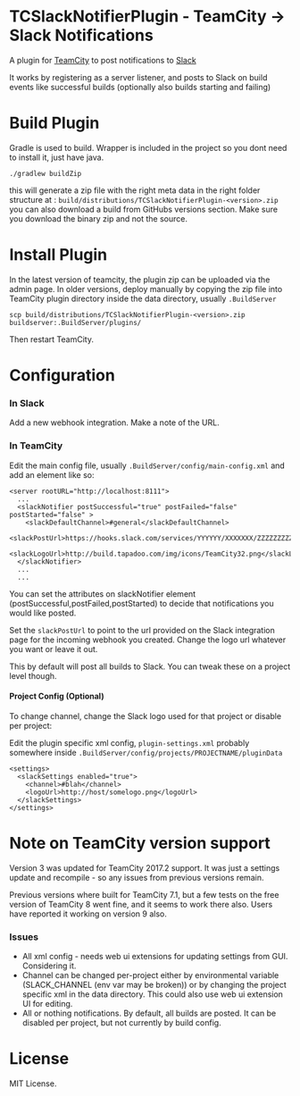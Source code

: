 # TCSlackNotifierPlugin - TeamCity -> Slack Notifications

A plugin for [TeamCity](http://www.jetbrains.com/teamcity/) to post notifications to [Slack](https://slack.com/)

It works by registering as a server listener, and posts to Slack on build events like successful builds (optionally also builds starting and failing)

# Build Plugin

Gradle is used to build. Wrapper is included in the project so you dont need to install it, just have java.

    ./gradlew buildZip

this will generate a zip file with the right meta data in the right folder structure at : `build/distributions/TCSlackNotifierPlugin-<version>.zip` you can also download a build from GitHubs versions section. Make sure you download the binary zip and not the source.

# Install Plugin

In the latest version of teamcity, the plugin zip can be uploaded via the admin page. In older versions, deploy manually by copying the zip file into TeamCity plugin directory inside the data directory, usually `.BuildServer`

```
scp build/distributions/TCSlackNotifierPlugin-<version>.zip buildserver:.BuildServer/plugins/
```

Then restart TeamCity.

# Configuration

### In Slack
Add a new webhook integration. Make a note of the URL.

### In TeamCity

Edit the main config file, usually `.BuildServer/config/main-config.xml` and add an element like so:

```
<server rootURL="http://localhost:8111">
  ...
  <slackNotifier postSuccessful="true" postFailed="false" postStarted="false" >
    <slackDefaultChannel>#general</slackDefaultChannel>
    <slackPostUrl>https://hooks.slack.com/services/YYYYYY/XXXXXXX/ZZZZZZZZZZZZ</slackPostUrl>
    <slackLogoUrl>http://build.tapadoo.com/img/icons/TeamCity32.png</slackLogoUrl>
  </slackNotifier>
  ...
  ...
```

You can set the attributes on slackNotifier element (postSuccessful,postFailed,postStarted) to decide that notifications you would like posted.

Set the `slackPostUrl` to point to the url provided on the Slack integration page for the incoming webhook you created. Change the logo url whatever you want or leave it out.

This by default will post all builds to Slack. You can tweak these on a project level though.

#### Project Config (Optional)

To change channel, change the Slack logo used for that project or disable per project:

Edit the plugin specific xml config, `plugin-settings.xml` probably somewhere inside `.BuildServer/config/projects/PROJECTNAME/pluginData`

```
<settings>
  <slackSettings enabled="true">
    <channel>#blah</channel>
    <logoUrl>http://host/somelogo.png</logoUrl>
  </slackSettings>
</settings>
```

# Note on TeamCity version support

Version 3 was updated for TeamCity 2017.2 support. It was just a settings update and recompile - so any issues from previous versions remain.

Previous versions where built for TeamCity 7.1, but a few tests on the free version of TeamCity 8 went fine, and it seems to work there also. Users have reported it working on version 9 also.

### Issues

* All xml config - needs web ui extensions for updating settings from GUI. Considering it.
* Channel can be changed per-project either by environmental variable (SLACK_CHANNEL (env var may be broken)) or by changing the project specific xml in the data directory. This could also use web ui extension UI for editing.
* All or nothing notifications. By default, all builds are posted. It can be disabled per project, but not currently by build config.


# License

MIT License.
